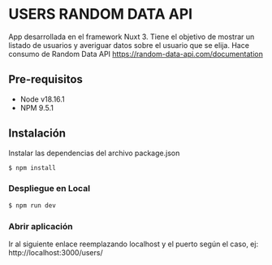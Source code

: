 # USERS RANDOM DATA API

App desarrollada en el framework Nuxt 3. Tiene el objetivo de mostrar un listado de usuarios
y averiguar datos sobre el usuario que se elija.
Hace consumo de Random Data API https://random-data-api.com/documentation

## Pre-requisitos

* Node v18.16.1
* NPM 9.5.1

## Instalación
Instalar las dependencias del archivo package.json

```Bash
$ npm install
```

### Despliegue en Local
```Bash
$ npm run dev
```

### Abrir aplicación
Ir al siguiente enlace reemplazando localhost y el puerto según el caso, ej:
http://localhost:3000/users/